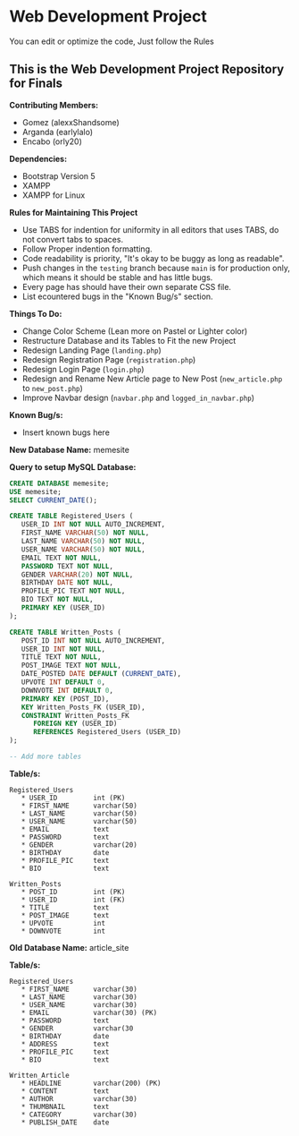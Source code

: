 # Web Development Project

You can edit or optimize the code, Just follow the Rules

## This is the Web Development Project Repository for Finals

__Contributing Members:__

* Gomez (alexxShandsome)
* Arganda (earlylalo)
* Encabo (orly20)

__Dependencies:__

* Bootstrap Version 5
* XAMPP
* XAMPP for Linux

__Rules for Maintaining This Project__

* Use TABS for indention for uniformity in all editors that uses TABS, do not convert tabs to spaces.
* Follow Proper indention formatting.
* Code readability is priority, "It's okay to be buggy as long as readable".
* Push changes in the ```testing``` branch because ```main``` is for production only, which means it should be stable and has little bugs.
* Every page has should have their own separate CSS file.
* List ecountered bugs in the "Known Bug/s" section.

__Things To Do:__

* Change Color Scheme (Lean more on Pastel or Lighter color)
* Restructure Database and its Tables to Fit the new Project
* Redesign Landing Page (```landing.php```)
* Redesign Registration Page (```registration.php```)
* Redesign Login Page (```login.php```)
* Redesign and Rename New Article page to New Post (```new_article.php``` to ```new_post.php```)
* Improve Navbar design (```navbar.php``` and ```logged_in_navbar.php```)

__Known Bug/s:__

* Insert known bugs here

__New Database Name:__ memesite

**Query to setup MySQL Database:**

```sql
CREATE DATABASE memesite;
USE memesite;
SELECT CURRENT_DATE();

CREATE TABLE Registered_Users (
   USER_ID INT NOT NULL AUTO_INCREMENT,
   FIRST_NAME VARCHAR(50) NOT NULL,
   LAST_NAME VARCHAR(50) NOT NULL,
   USER_NAME VARCHAR(50) NOT NULL,
   EMAIL TEXT NOT NULL,   
   PASSWORD TEXT NOT NULL,
   GENDER VARCHAR(20) NOT NULL,
   BIRTHDAY DATE NOT NULL,
   PROFILE_PIC TEXT NOT NULL,
   BIO TEXT NOT NULL,
   PRIMARY KEY (USER_ID)  
);

CREATE TABLE Written_Posts (
   POST_ID INT NOT NULL AUTO_INCREMENT,
   USER_ID INT NOT NULL,
   TITLE TEXT NOT NULL,
   POST_IMAGE TEXT NOT NULL,
   DATE_POSTED DATE DEFAULT (CURRENT_DATE),
   UPVOTE INT DEFAULT 0,
   DOWNVOTE INT DEFAULT 0,
   PRIMARY KEY (POST_ID),
   KEY Written_Posts_FK (USER_ID),
   CONSTRAINT Written_Posts_FK
      FOREIGN KEY (USER_ID)
      REFERENCES Registered_Users (USER_ID)
);

-- Add more tables
```

__Table/s:__

```
Registered_Users
   * USER_ID         int (PK)
   * FIRST_NAME      varchar(50)
   * LAST_NAME       varchar(50)
   * USER_NAME       varchar(50)
   * EMAIL           text
   * PASSWORD        text
   * GENDER          varchar(20)         
   * BIRTHDAY        date
   * PROFILE_PIC     text
   * BIO             text

Written_Posts
   * POST_ID         int (PK)
   * USER_ID         int (FK)
   * TITLE           text
   * POST_IMAGE      text
   * UPVOTE          int
   * DOWNVOTE        int
```

__Old Database Name:__ article_site

__Table/s:__

```
Registered_Users
   * FIRST_NAME      varchar(30)
   * LAST_NAME       varchar(30)
   * USER_NAME       varchar(30)
   * EMAIL           varchar(30) (PK)
   * PASSWORD        text
   * GENDER          varchar(30
   * BIRTHDAY        date
   * ADDRESS         text
   * PROFILE_PIC     text
   * BIO             text

Written_Article
   * HEADLINE        varchar(200) (PK)
   * CONTENT         text
   * AUTHOR          varchar(30)
   * THUMBNAIL       text
   * CATEGORY        varchar(30)
   * PUBLISH_DATE    date
```

